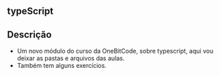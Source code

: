 ## typeScript ##

## Descrição ##

 - Um novo módulo do curso da OneBitCode, sobre typescript, aqui vou deixar as pastas e arquivos das aulas.
 - Também tem alguns exercícios.

 
